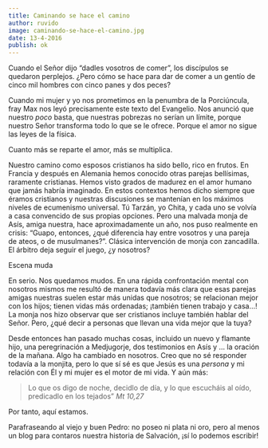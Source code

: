 ```yaml
---
title: Caminando se hace el camino
author: ruvido
image: caminando-se-hace-el-camino.jpg
date: 13-4-2016
publish: ok
---
```

 
Cuando el Señor dijo “dadles vosotros de comer”, los discípulos se quedaron perplejos. ¿Pero cómo se hace para dar de comer a un gentío de cinco mil hombres con cinco panes y dos peces?

Cuando mi mujer y yo nos prometimos en la penumbra de la Porciúncula, fray Max nos leyó precisamente este texto del Evangelio. Nos anunció que nuestro *poco* basta, que nuestras pobrezas no serían un límite, porque nuestro Señor transforma todo lo que se le ofrece. Porque el amor no sigue las leyes de la física.

Cuanto más se reparte el amor, más se multiplica. 

Nuestro camino como esposos cristianos ha sido bello, rico en frutos. En Francia y después en Alemania hemos conocido otras parejas bellísimas, raramente cristianas. Hemos visto grados de madurez en el amor humano que jamás habría imaginado. En estos contextos hemos dicho siempre que éramos cristianos y nuestras discusiones se mantenían en los máximos niveles de ecumenismo universal. Tú Tarzán, yo Chita, y cada uno se volvía a casa convencido de sus propias opciones. Pero una malvada monja de Asís, amiga nuestra, hace aproximadamente un año, nos puso realmente en crisis: “Guapo, entonces, ¿qué diferencia hay entre vosotros y una pareja de ateos, o de musulmanes?”. Clásica intervención de monja con zancadilla. El árbitro deja seguir el juego, ¿y nosotros?

Escena muda

En serio. Nos quedamos mudos. En una rápida confrontación mental con nosotros mismos me resultó de manera todavía más clara que esas parejas amigas nuestras suelen estar más unidas que nosotros; se relacionan mejor con los hijos; tienen vidas más ordenadas; ¡también tienen trabajo y casa…! La monja nos hizo observar que ser cristianos incluye también hablar del Señor. Pero, ¿qué decir a personas que llevan una vida mejor que la tuya?

Desde entonces han pasado muchas cosas, incluido un nuevo y flamante hijo, una peregrinación a Medjugorje, dos testimonios en Asís y … la oración de la mañana. Algo ha cambiado en nosotros. Creo que no sé responder todavía a la
monjita, pero lo que sí sé es que Jesús es una *persona* y mi relación con Él y mi mujer es el motor de mi vida. Y aún más: 

>Lo que os digo de noche, decidlo de día, y lo que escucháis al oído, predicadlo en los tejados” <cite>Mt 10,27</cite>

Por tanto, aquí estamos.

Parafraseando al viejo y buen Pedro: no poseo ni plata ni oro, pero al menos un blog para contaros nuestra historia de Salvación, ¡sí lo podemos escribir! 

